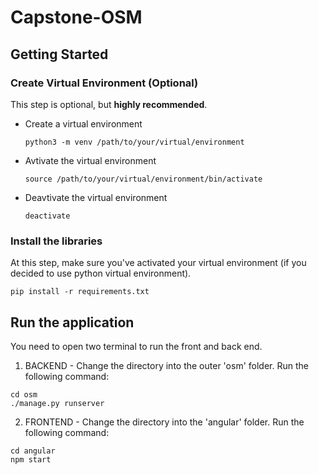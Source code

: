 # Capstone-OSM

## Getting Started

### Create Virtual Environment (Optional)

This step is optional, but **highly recommended**.

- Create a virtual environment
  ```
  python3 -m venv /path/to/your/virtual/environment
  ```
- Avtivate the virtual environment
  ```
  source /path/to/your/virtual/environment/bin/activate
  ```
- Deavtivate the virtual environment
  ```
  deactivate
  ```

### Install the libraries

At this step, make sure you've activated your virtual environment (if you decided to use python virtual environment).

```
pip install -r requirements.txt
```

## Run the application
You need to open two terminal to run the front and back end.

1. BACKEND - Change the directory into the outer 'osm' folder. Run the following command:

```
cd osm
./manage.py runserver
```

2. FRONTEND - Change the directory into the 'angular' folder. Run the following command:

```
cd angular
npm start
```